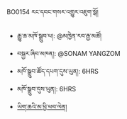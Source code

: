 BO0154 རང་དབང་གསར་འགྱུར་འཇུག་སྒོ།
- རྒྱུ་ཆ་མཁོ་སྒྲུབ་པ།: @མཁྱེན་རབ་རྒྱ་མཚོ།
- བསྐྱར་ཞིབ་མཁན།: @SONAM YANGZOM
- མཁོ་སྒྲུབ་ཚོད་དཔག་དུས་ཡུན།: 6HRS
- མཁོ་སྒྲུབ་དུས་ཡུན།: 6HRS
- [ཡིག་ཆའི་མ་ཕྱི་ཕབ་ལེན།](https://github.com/MonlamAI/BO0154/releases/download/154/default.pdf)